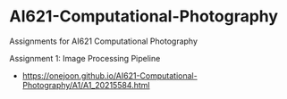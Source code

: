 # AI621-Computational-Photography
Assignments for AI621 Computational Photography

Assignment 1: Image Processing Pipeline
- https://onejoon.github.io/AI621-Computational-Photography/A1/A1_20215584.html 
